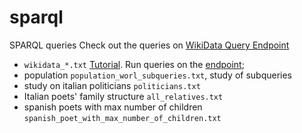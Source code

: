 # sparql

SPARQL queries
Check out the queries on [WikiData Query Endpoint](https://query.wikidata.org/)

- `wikidata_*.txt` [Tutorial](https://www.youtube.com/watch?v=b3ft3CzkLYk&ab_channel=WikimedianinResidence-UniversityofEdinburgh). Run queries on the [endpoint](https://query.wikidata.org/);
- population `population_worl_subqueries.txt`, study of subqueries
- study on italian politicians `politicians.txt`
- Italian poets' family structure `all_relatives.txt`
- spanish poets with max number of children `spanish_poet_with_max_number_of_children.txt`
